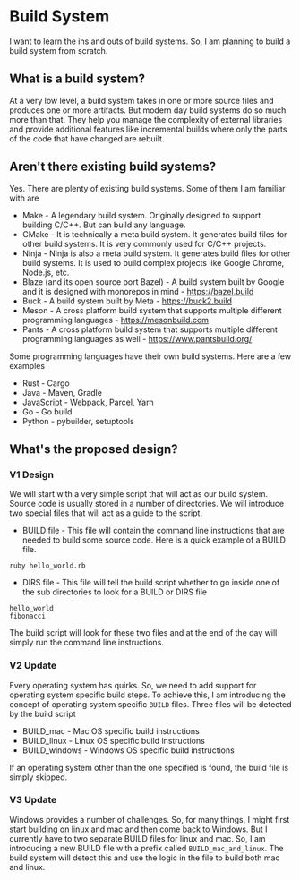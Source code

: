 # Build System
I want to learn the ins and outs of build systems. So, I am planning to build a build system from scratch. 

## What is a build system?
At a very low level, a build system takes in one or more source files and produces one or more artifacts. But modern day build systems do so much more than that. They help you manage the complexity of external libraries and provide additional features like incremental builds where only the parts of the code that have changed are rebuilt. 

## Aren't there existing build systems?
Yes. There are plenty of existing build systems. Some of them I am familiar with are

* Make - A legendary build system. Originally designed to support building C/C++. But can build any language.
* CMake - It is technically a meta build system. It generates build files for other build systems. It is very commonly used for C/C++ projects. 
* Ninja - Ninja is also a meta build system. It generates build files for other build systems. It is used to build complex projects like Google Chrome, Node.js, etc.
* Blaze (and its open source port Bazel) - A build system built by Google and it is designed with monorepos in mind - https://bazel.build
* Buck - A build system built by Meta - https://buck2.build
* Meson - A cross platform build system that supports multiple different programming languages - https://mesonbuild.com
* Pants - A cross platform build system that supports multiple different programming languages as well - https://www.pantsbuild.org/

Some programming languages have their own build systems. Here are a few examples

* Rust - Cargo
* Java - Maven, Gradle
* JavaScript - Webpack, Parcel, Yarn
* Go - Go build
* Python - pybuilder, setuptools

## What's the proposed design?

### V1 Design
We will start with a very simple script that will act as our build system. Source code is usually stored in a number of directories. We will introduce two special files that will act as a guide to the script. 

* BUILD file - This file will contain the command line instructions that are needed to build some source code. Here is a quick example of a BUILD file.

```
ruby hello_world.rb
```

* DIRS file - This file will tell the build script whether to go inside one of the sub directories to look for a BUILD or DIRS file

```
hello_world
fibonacci
```

The build script will look for these two files and at the end of the day will simply run the command line instructions. 

### V2 Update
Every operating system has quirks. So, we need to add support for operating system specific build steps. To achieve this, I am introducing the
concept of operating system specific `BUILD` files. Three files will be detected by the build script

* BUILD_mac - Mac OS specific build instructions
* BUILD_linux - Linux OS specific build instructions
* BUILD_windows - Windows OS specific build instructions

If an operating system other than the one specified is found, the build file is simply skipped. 

### V3 Update
Windows provides a number of challenges. So, for many things, I might first start building on linux and mac and then come back to Windows. But I currently have to two separate BUILD files for linux and mac. So, I am introducing a new BUILD file with a prefix called `BUILD_mac_and_linux`. The build system will detect this and use the logic in the file to build both mac and linux. 